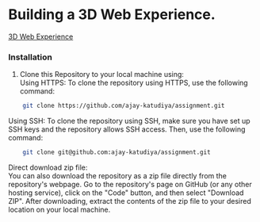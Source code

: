 # Building a 3D Web Experience.

[3D Web Experience](https://assignment-blue-eight.vercel.app/)

### Installation
1. Clone this Repository to your local machine using:  
Using HTTPS: To clone the repository using HTTPS, use the following command:  
```sh
    git clone https://github.com/ajay-katudiya/assignment.git 
```
Using SSH: To clone the repository using SSH, make sure you have set up SSH keys and the repository allows SSH access. Then, use the following command:  
```sh
    git clone git@github.com:ajay-katudiya/assignment.git 
 ```
Direct download zip file:  
You can also download the repository as a zip file directly from the repository's webpage. Go to the repository's page on GitHub (or any other hosting service), click on the "Code" button, and then select "Download ZIP". After downloading, extract the contents of the zip file to your desired location on your local machine.